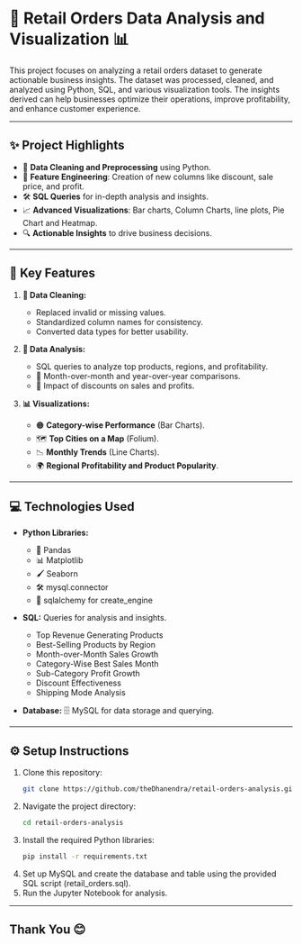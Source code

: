# 🛒 Retail Orders Data Analysis and Visualization 📊

This project focuses on analyzing a retail orders dataset to generate actionable business insights. The dataset was processed, cleaned, and analyzed using Python, SQL, and various visualization tools. The insights derived can help businesses optimize their operations, improve profitability, and enhance customer experience.

---

## **✨ Project Highlights**
- 🧹 **Data Cleaning and Preprocessing** using Python.
- 🚀 **Feature Engineering**: Creation of new columns like discount, sale price, and profit.
- 🛠️ **SQL Queries** for in-depth analysis and insights.
- 📈 **Advanced Visualizations**: Bar charts, Column Charts, line plots, Pie Chart and Heatmap.
- 🔍 **Actionable Insights** to drive business decisions.

---

## **🔑 Key Features**
1. **🧹 Data Cleaning:**
   - Replaced invalid or missing values.
   - Standardized column names for consistency.
   - Converted data types for better usability.
   
2. **🧮 Data Analysis:**
   - SQL queries to analyze top products, regions, and profitability.
   - 📅 Month-over-month and year-over-year comparisons.
   - 🎯 Impact of discounts on sales and profits.

3. **📊 Visualizations:**
   - 🟠 **Category-wise Performance** (Bar Charts).
   - 🗺️ **Top Cities on a Map** (Folium).
   - 📉 **Monthly Trends** (Line Charts).
   - 🌍 **Regional Profitability and Product Popularity**.

---

## **💻 Technologies Used**
- **Python Libraries:**
  - 🐼 Pandas
  - 📊 Matplotlib
  - 🖌️ Seaborn
  - 🛠️ mysql.connector
  - 📍 sqlalchemy for create_engine
    
- **SQL:** Queries for analysis and insights.
   - Top Revenue Generating Products
   - Best-Selling Products by Region
   - Month-over-Month Sales Growth
   - Category-Wise Best Sales Month
   - Sub-Category Profit Growth
   - Discount Effectiveness
   - Shipping Mode Analysis
- **Database:** 🗄️ MySQL for data storage and querying.

---

## **⚙️ Setup Instructions**
1. Clone this repository:
   ```bash
   git clone https://github.com/theDhanendra/retail-orders-analysis.git
   
2. Navigate the project directory:
   ```bash
   cd retail-orders-analysis

3. Install the required Python libraries:
   ```bash
   pip install -r requirements.txt

4. Set up MySQL and create the database and table using the provided SQL script (retail_orders.sql).
5. Run the Jupyter Notebook for analysis.
---

## Thank You 😊
